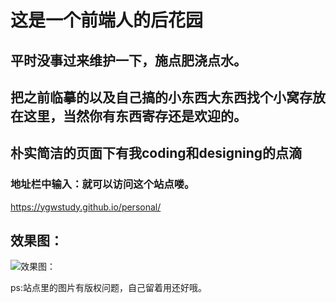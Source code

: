 # 这是一个前端人的后花园
## 平时没事过来维护一下，施点肥浇点水。
## 把之前临摹的以及自己搞的小东西大东西找个小窝存放在这里，当然你有东西寄存还是欢迎的。
## 朴实简洁的页面下有我coding和designing的点滴


### 地址栏中输入：就可以访问这个站点喽。
https://ygwstudy.github.io/personal/



## 效果图：
![效果图：](./xgt.png)


ps:站点里的图片有版权问题，自己留着用还好哦。
